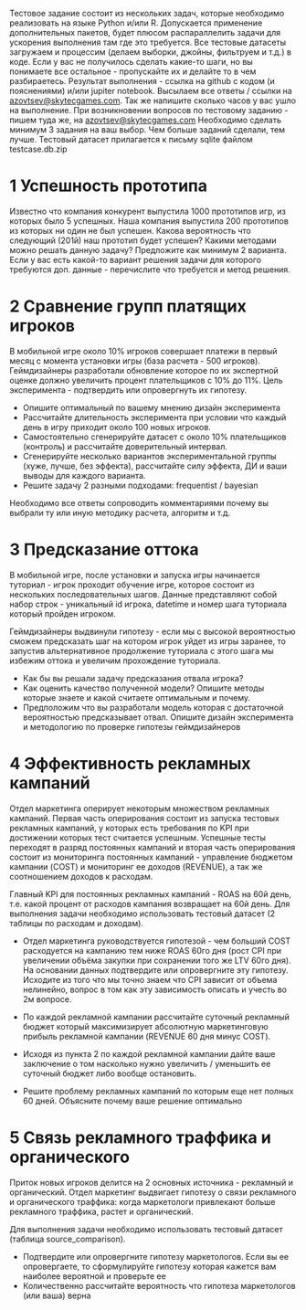 Тестовое задание состоит из нескольких задач, которые необходимо реализовать на языке Python и/или R. 
Допускается применение дополнительных пакетов, будет плюсом распараллелить задачи для ускорения выполнения там где это требуется.
Все тестовые датасеты загружаем и процессим (делаем выборки, джойны, фильтруем и т.д.) в коде.
Если у вас не получилось сделать какие-то шаги, но вы понимаете все остальное - пропускайте их и делайте то  в чем разбираетесь.
Результат выполнения - ссылка на github с кодом (и пояснениями) и/или jupiter notebook. Высылаем все ответы / ссылки на azovtsev@skytecgames.com. Так же напишите сколько часов у вас ушло на выполнение.
При возникновении вопросов по тестовому заданию - пишем туда же, на  azovtsev@skytecgames.com
Необходимо сделать минимум 3 задания на ваш выбор. Чем больше заданий сделали, тем лучше.
Тестовый датасет прилагается к письму sqlite файлом testcase.db.zip
# 1 Успешность прототипа
Известно что компания конкурент выпустила 1000 прототипов игр, из которых было 5 успешных. Наша компания выпустила 200 прототипов из которых ни один не был успешен.
Какова вероятность что следующий (201й) наш прототип будет успешен? Какими методами можно решать данную задачу? Предложите как минимум 2 варианта. Если у вас есть какой-то вариант решения задачи для которого требуются доп. данные - перечислите что требуется и метод решения.
# 2 Сравнение групп платящих игроков
В мобильной игре около 10% игроков совершает платежи в первый месяц с момента установки игры (база расчета - 500 игроков). 
Геймдизайнеры разработали обновление которое по их экспертной оценке должно увеличить процент плательщиков с 10% до 11%. Цель эксперимента - подтвердить или опровергнуть их гипотезу.

- Опишите оптимальный по вашему мнению дизайн эксперимента
- Рассчитайте длительность эксперимента при условии что каждый день в игру приходит около 100 новых игроков.
- Самостоятельно сгенерируйте датасет с около 10% плательщиков (контроль) и рассчитайте доверительный интервал.
- Сгенерируйте несколько вариантов экспериментальной группы (хуже, лучше, без эффекта), рассчитайте силу эффекта, ДИ и ваши выводы для каждого варианта.
- Решите задачу 2 разными подходами: frequentist / bayesian

Необходимо все ответы сопроводить комментариями почему вы выбрали ту или иную методику расчета, алгоритм и т.д.
# 3 Предсказание оттока
В мобильной игре, после установки и запуска игры начинается туториал - игрок проходит обучение игре, которое состоит из нескольких последовательных шагов. 
Данные представляют собой набор строк - уникальный id игрока, datetime и номер шага туториала который пройден игроком.

Геймдизайнеры выдвинули гипотезу - если мы с высокой вероятностью сможем предсказать шаг на котором игрок уйдет из игры заранее, то запустив альтернативное продолжение туториала с этого шага мы избежим оттока и увеличим прохождение туториала.

- Как бы вы решали задачу предсказания отвала игрока?
- Как оценить качество полученной модели? Опишите методы которые знаете и какой считаете оптимальным и почему.
- Предположим что вы разработали модель которая с достаточной вероятностью предсказывает отвал. Опишите дизайн эксперимента и методологию по проверке гипотезы геймдизайнеров
# 4 Эффективность рекламных кампаний
Отдел маркетинга оперирует некоторым множеством рекламных кампаний. Первая часть оперирования состоит из запуска тестовых рекламных кампаний, у которых есть требования по KPI при достижении которых тест считается успешным.
Успешные тесты переходят в разряд постоянных кампаний и вторая часть оперирования состоит из мониторинга постоянных кампаний - управление бюджетом кампании (COST) и мониторинг ее доходов (REVENUE), а так же соотношением доходов к расходам.

Главный KPI для постоянных рекламных кампаний - ROAS на 60й день, т.е. какой процент от расходов кампания возвращает на 60й день.
Для выполнения задачи необходимо использовать тестовый датасет (2 таблицы по расходам и доходам).
- Отдел маркетинга руководствуется гипотезой - чем больший COST расходуется на кампанию тем ниже ROAS 60го дня (рост CPI при увеличении объёма закупки при сохранении того же LTV 60го дня). На основании данных подтвердите или опровергните эту гипотезу. Исходите из того что мы точно знаем что CPI зависит от объема нелинейно, вопрос в том как эту зависимость описать и учесть во 2м вопросе.

- По каждой рекламной кампании рассчитайте суточный рекламный бюджет который максимизирует абсолютную маркетинговую прибыль рекламной кампании (REVENUE 60 дня минус COST).
- Исходя из пункта 2 по каждой рекламной кампании дайте ваше заключение о том насколько нужно увеличить / уменьшить ее суточный бюджет либо вообще остановить.
- Решите проблему рекламных кампаний по которым еще нет полных 60 дней. Объясните почему ваше решение оптимально
# 5 Связь рекламного траффика и органического
Приток новых игроков делится на 2 основных источника - рекламный и органический. Отдел маркетинг выдвигает гипотезу о связи рекламного и органического траффика: когда маркетологи привлекают больше рекламного траффика, растет и органический.

Для выполнения задачи необходимо использовать тестовый датасет (таблица source_comparison).
- Подтвердите или опровергните гипотезу маркетологов. Если вы ее опровергаете, то сформулируйте гипотезу которая кажется вам наиболее вероятной и проверьте ее
- Количественно рассчитайте вероятность что гипотеза маркетологов (или ваша) верна